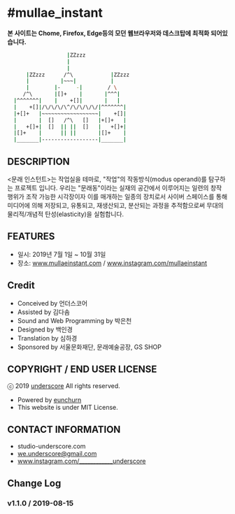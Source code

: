 # #mullae_instant

**본 사이트는 Chome, Firefox, Edge등의 모던 웹브라우저와 데스크탑에 최적화 되어있습니다.**

```bash
                   |ZZzzz
                   |
                   |
      |ZZzzz      /^\            |ZZzzz
      |          |~~~|           |
      |        |-     -|        / \
     /^\       |[]+    |       |^^^|
  |^^^^^^^|    |    +[]|       |   |
  |    +[]|/\/\/\/\^/\/\/\/\/|^^^^^^^|
  |+[]+   |~~~~~~~~~~~~~~~~~~|    +[]|
  |       |  []   /^\   []   |+[]+   |
  |   +[]+|  []  || ||  []   |   +[]+|
  |[]+    |      || ||       |[]+    |
  |_______|------------------|_______|
```

## DESCRIPTION

<문래 인스턴트>는 작업실을 테마로, "작업"의 작동방식(modus operandi)를 탐구하는 프로젝트 입니다. 우리는 "문래동"이라는 실재의 공간에서 이루어지는 일련의 창작 행위가 조작 가능한 시각장이자 이를 매개하는 일종의 장치로서 사이버 스페이스를 통해 미디어에 의해 저장되고, 유통되고, 재생산되고, 분산되는 과정을 추적함으로써 무대의 물리적/개념적 탄성(elasticity)을 실험합니다.

## FEATURES

- 일시: 2019년 7월 1일 ~ 10월 31일
- 장소: www.mullaeinstant.com / www.instagram.com/mullaeinstant

## Credit

- Conceived by 언더스코어
- Assisted by 김다솜
- Sound and Web Programming by 박은천
- Designed by 백인경
- Translation by 심하경
- Sponsored by 서울문화재단, 문래예술공장, GS SHOP

## COPYRIGHT / END USER LICENSE

ⓒ 2019 [underscore](studio-underscore.com) All rights reserved.

- Powered by [eunchurn](eunchurn.com)
- This website is under MIT License.

## CONTACT INFORMATION

- studio-underscore.com
- we.underscore@gmail.com
- www.instagram.com/____________underscore

## Change Log

### v1.1.0 / 2019-08-15
